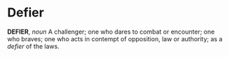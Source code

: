 # Defier

**DEFIER**, _noun_ A challenger; one who dares to combat or encounter; one who braves; one who acts in contempt of opposition, law or authority; as a _defier_ of the laws.